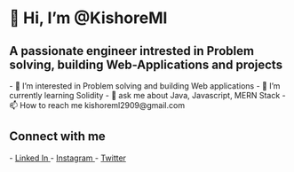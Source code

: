  <h1>👋 Hi, I’m @KishoreMl </h1> 
 <h2> A passionate engineer intrested in Problem solving, building Web-Applications and projects</h2>
- 👀 I’m interested in Problem solving and building Web applications
- 🌱 I’m currently learning Solidity 
- 💭 ask me about Java, Javascript, MERN Stack
- 📫 How to reach me  kishoreml2909@gmail.com
<h2>Connect with me </h2>
- <a href="https://www.linkedin.com/in/kishore-ml-4529411a0/"> Linked In </a>
- <a href="https://www.linkedin.com/in/kishore-ml-4529411a0/"> Instagram </a> 
- <a href="https://www.linkedin.com/in/kishore-ml-4529411a0/"> Twitter </a>


<!---!

KishoreMl/KishoreMl is a ✨ special ✨ repository because its `README.md` (this file) appears on your GitHub profile.
You can click the Preview link to take a look at your changes.
--->
